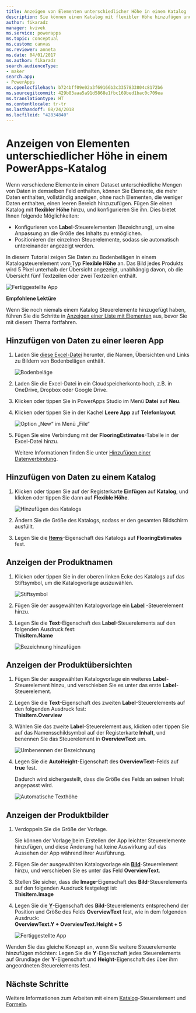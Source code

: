 ```yaml
---
title: Anzeigen von Elementen unterschiedlicher Höhe in einem Katalog | Microsoft-Dokumentation
description: Sie können einen Katalog mit flexibler Höhe hinzufügen und konfigurieren, damit er automatisch an die Größe des Inhalts in jedem Element des Katalogs angepasst wird.
author: fikaradz
manager: kvivek
ms.service: powerapps
ms.topic: conceptual
ms.custom: canvas
ms.reviewer: anneta
ms.date: 04/01/2017
ms.author: fikaradz
search.audienceType:
- maker
search.app:
- PowerApps
ms.openlocfilehash: b724bff09e02a3f69166b3c3357833804c8172b6
ms.sourcegitcommit: 429b83aaa5a91d5868e1fbc169bed1bac0c709ea
ms.translationtype: HT
ms.contentlocale: tr-tr
ms.lasthandoff: 08/24/2018
ms.locfileid: "42834840"
---
```

# <a name="show-items-of-different-heights-in-a-powerapps-gallery"></a>Anzeigen von Elementen unterschiedlicher Höhe in einem PowerApps-Katalog
Wenn verschiedene Elemente in einem Dataset unterschiedliche Mengen von Daten in demselben Feld enthalten, können Sie Elemente, die mehr Daten enthalten, vollständig anzeigen, ohne nach Elementen, die weniger Daten enthalten, einen leeren Bereich hinzuzufügen. Fügen Sie einen Katalog mit **flexibler Höhe** hinzu, und konfigurieren Sie ihn. Dies bietet Ihnen folgende Möglichkeiten:

* Konfigurieren von **Label**-Steuerelementen (Bezeichnung), um eine Anpassung an die Größe des Inhalts zu ermöglichen.
* Positionieren der einzelnen Steuerelemente, sodass sie automatisch untereinander angezeigt werden.

In diesem Tutorial zeigen Sie Daten zu Bodenbelägen in einem Katalogsteuerelement vom Typ **Flexible Höhe** an. Das Bild jedes Produkts wird 5 Pixel unterhalb der Übersicht angezeigt, unabhängig davon, ob die Übersicht fünf Textzeilen oder zwei Textzeilen enthält.

![Fertiggestellte App](./media/gallery-dynamic-sizing/dynamic-app.png)

**Empfohlene Lektüre**

Wenn Sie noch niemals einem Katalog Steuerelemente hinzugefügt haben, führen Sie die Schritte in [Anzeigen einer Liste mit Elementen](add-gallery.md) aus, bevor Sie mit diesem Thema fortfahren.

## <a name="add-data-to-a-blank-app"></a>Hinzufügen von Daten zu einer leeren App
1. Laden Sie [diese Excel-Datei](https://az787822.vo.msecnd.net/documentation/get-started-from-data/FlooringEstimates.xlsx) herunter, die Namen, Übersichten und Links zu Bildern von Bodenbelägen enthält.

    ![Bodenbeläge](./media/gallery-dynamic-sizing/flooring-products.png)

2. Laden Sie die Excel-Datei in ein Cloudspeicherkonto hoch, z.B. in OneDrive, Dropbox oder Google Drive.

3. Klicken oder tippen Sie in PowerApps Studio im Menü **Datei** auf **Neu**.

4. Klicken oder tippen Sie in der Kachel **Leere App** auf **Telefonlayout**.

    ![Option „New“ im Menü „File“](./media/gallery-dynamic-sizing/blank-app.png)

5. Fügen Sie eine Verbindung mit der **FlooringEstimates**-Tabelle in der Excel-Datei hinzu.

    Weitere Informationen finden Sie unter [Hinzufügen einer Datenverbindung](add-data-connection.md).

## <a name="add-data-to-a-gallery"></a>Hinzufügen von Daten zu einem Katalog
1. Klicken oder tippen Sie auf der Registerkarte **Einfügen** auf **Katalog**, und klicken oder tippen Sie dann auf **Flexible Höhe**.

    ![Hinzufügen des Katalogs](./media/gallery-dynamic-sizing/add-flexible.png)
2. Ändern Sie die Größe des Katalogs, sodass er den gesamten Bildschirm ausfüllt.

3. Legen Sie die **[Items](controls/properties-core.md)**-Eigenschaft des Katalogs auf **FlooringEstimates** fest.

## <a name="show-the-product-names"></a>Anzeigen der Produktnamen
1. Klicken oder tippen Sie in der oberen linken Ecke des Katalogs auf das Stiftsymbol, um die Katalogvorlage auszuwählen.

    ![Stiftsymbol](./media/gallery-dynamic-sizing/edit-template.png)

2. Fügen Sie der ausgewählten Katalogvorlage ein **[Label](controls/control-text-box.md)** -Steuerelement hinzu.

3. Legen Sie die **Text**-Eigenschaft des **Label**-Steuerelements auf den folgenden Ausdruck fest:<br>
   **ThisItem.Name**

    ![Bezeichnung hinzufügen](./media/gallery-dynamic-sizing/add-text-box.png)

## <a name="show-the-product-overviews"></a>Anzeigen der Produktübersichten
1. Fügen Sie der ausgewählten Katalogvorlage ein weiteres **Label**-Steuerelement hinzu, und verschieben Sie es unter das erste **Label**-Steuerelement.  

2. Legen Sie die **Text**-Eigenschaft des zweiten **Label**-Steuerelements auf den folgenden Ausdruck fest:<br> **ThisItem.Overview**

3. Wählen Sie das zweite **Label**-Steuerelement aus, klicken oder tippen Sie auf das Namensschildsymbol auf der Registerkarte **Inhalt**, und benennen Sie das Steuerelement in **OverviewText** um.

    ![Umbenennen der Bezeichnung](./media/gallery-dynamic-sizing/rename-text-box.png)

4. Legen Sie die **AutoHeight**-Eigenschaft des **OverviewText**-Felds auf **true** fest.

    Dadurch wird sichergestellt, dass die Größe des Felds an seinen Inhalt angepasst wird.

      ![Automatische Texthöhe](./media/gallery-dynamic-sizing/autoheight-text.png)

## <a name="show-the-product-images"></a>Anzeigen der Produktbilder
1. Verdoppeln Sie die Größe der Vorlage.

    Sie können der Vorlage beim Erstellen der App leichter Steuerelemente hinzufügen, und diese Änderung hat keine Auswirkung auf das Aussehen der App während ihrer Ausführung.

2. Fügen Sie der ausgewählten Katalogvorlage ein **[Bild](controls/control-image.md)**-Steuerelement hinzu, und verschieben Sie es unter das Feld **OverviewText**.

3. Stellen Sie sicher, dass die **Image**-Eigenschaft des **Bild**-Steuerelements auf den folgenden Ausdruck festgelegt ist:<br>
    **ThisItem.Image**

4. Legen Sie die **[Y](controls/properties-core.md)**-Eigenschaft des **Bild**-Steuerelements entsprechend der Position und Größe des Felds **OverviewText** fest, wie in dem folgenden Ausdruck:
   <br>**OverviewText.Y + OverviewText.Height + 5**

    ![Fertiggestellte App](./media/gallery-dynamic-sizing/final-app.png)

Wenden Sie das gleiche Konzept an, wenn Sie weitere Steuerelemente hinzufügen möchten: Legen Sie die **Y**-Eigenschaft jedes Steuerelements auf Grundlage der **Y**-Eigenschaft und **Height**-Eigenschaft des über ihm angeordneten Steuerelements fest.

## <a name="next-steps"></a>Nächste Schritte
Weitere Informationen zum Arbeiten mit einem [Katalog](working-with-forms.md)-Steuerelement und [Formeln](working-with-formulas.md).
